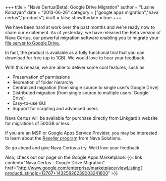 +++
  title = "Nava Certus(Beta): Google Drive Migration"
  author = "Lusine Kolozyan"
  date = "2013-06-26"
  category = ["google apps migration","nava certus","products"]
  draft = false
  showthedate = true
+++

We have been hard at work over the past months and we’re ready now to share our excitement. As of yesterday, we have released the Beta version of Nava Certus, our powerful migration software enabling you to migrate your [file server to Google Drive.](/products/nava-certus/)

In fact, the product is available as a fully functional trial that you can download for free (up to 1GB). We would love to hear your feedback.

With this release, we are able to deliver some cool features, such as:

  * Preservation of permissions
  * Recreation of folder hierarchy
  * Centralized migration (from single source to single user’s Google Drive)
  * Distributed migration (from single source to multiple users’ Google Drive)
  * Easy-to-use GUI
  * Support for scripting and advanced users

Nava Certus will be available for purchase directly from Linkgard’s website for migrations of 500GB or less.

If you are an MSP or Google Apps Service Provider, you may be interested to learn about the [Reseller program](/partners) from Nava Solutions.

So go ahead and give Nava Certus a try. We’d love your feedback.

Also, check out our page on the Google Apps Marketplace: {{< link content="Nava Certus – Google Drive Migration" href="http://www.google.com/enterprise/marketplace/viewListing?productListingId=12767+14325826239003241800" >}}